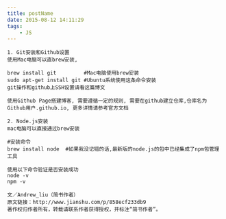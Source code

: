```yaml
---
title: postName
date: 2015-08-12 14:11:29
tags: 
	- JS
---
```


	1. Git安装和Github设置
	使用Mac电脑可以直brew安装,

	brew install git         #Mac电脑使用brew安装
	sudo apt-get install git #Ubuntu系统使用这条命令安装
	git操作和github上SSH设置请看这篇博文

	使用Github Page搭建博客, 需要遵循一定的规则, 需要在github建立仓库,仓库名为Github用户.github.io, 更多详情请参考官方文档

	2. Node.js安装
	mac电脑可以直接通过brew安装

	#安装命令
	brew install node  #如果我没记错的话,最新版的node.js的包中已经集成了npm包管理工具

	使用以下命令验证是否安装成功
	node -v
	npm -v

	文／Andrew_liu（简书作者）
	原文链接：http://www.jianshu.com/p/858ecf233db9
	著作权归作者所有，转载请联系作者获得授权，并标注“简书作者”。